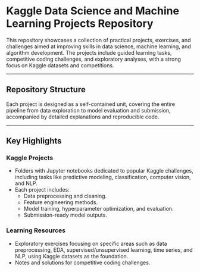 # Kaggle Data Science and Machine Learning Projects Repository

This repository showcases a collection of practical projects, exercises, and challenges aimed at improving skills in data science, machine learning, and algorithm development. The projects include guided learning tasks, competitive coding challenges, and exploratory analyses, with a strong focus on Kaggle datasets and competitions.

---

## Repository Structure
Each project is designed as a self-contained unit, covering the entire pipeline from data exploration to model evaluation and submission, accompanied by detailed explanations and reproducible code.

---

## Key Highlights

### Kaggle Projects
- Folders with Jupyter notebooks dedicated to popular Kaggle challenges, including tasks like predictive modeling, classification, computer vision, and NLP.
- Each project includes:
  - Data preprocessing and cleaning.
  - Feature engineering methods.
  - Model training, hyperparameter optimization, and evaluation.
  - Submission-ready model outputs.

### Learning Resources
- Exploratory exercises focusing on specific areas such as data preprocessing, EDA, supervised/unsupervised learning, time series, and NLP, using Kaggle datasets as the foundation.
- Notes and solutions for competitive coding challenges.
